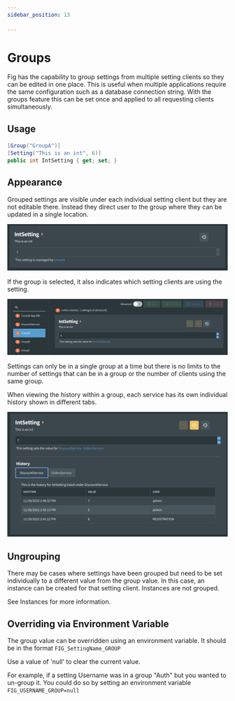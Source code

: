 ```yaml
---
sidebar_position: 13

---
```


# Groups

Fig has the capability to group settings from multiple setting clients so they can be edited in one place. This is useful when multiple applications require the same configuration such as a database connection string. With the groups feature this can be set once and applied to all requesting clients simultaneously.

## Usage

```csharp
[Group("GroupA")]
[Setting("This is an int", 6)]
public int IntSetting { get; set; }
```

## Appearance

Grouped settings are visible under each individual setting client but they are not editable there. Instead they direct user to the group where they can be updated in a single location.

![image-20221129144153696](../../../static/img/image-20221129144153696.png)

If the group is selected, it also indicates which setting clients are using the setting.

![image-20221129144306062](../../../static/img/image-20221129144306062.png)

Settings can only be in a single group at a time but there is no limits to the number of settings that can be in a group or the number of clients using the same group.

When viewing the history within a group, each service has its own individual history shown in different tabs.

![image-20221129144722659](../../../static/img/image-20221129144722659.png)

## Ungrouping

There may be cases where settings have been grouped but need to be set individually to a different value from the group value. In this case, an instance can be created for that setting client. Instances are not grouped.

See Instances for more information.

## Overriding via Environment Variable

The group value can be overridden using an environment variable. It should be in the format `FIG_SettingName_GROUP`

Use a value of 'null' to clear the current value.

For example, if a setting Username was in a group "Auth" but you wanted to un-group it. You could do so by setting an environment variable `FIG_USERNAME_GROUP=null`
